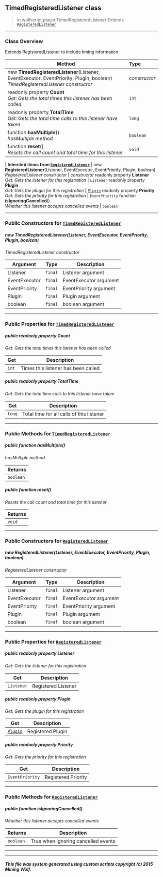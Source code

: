 ## TimedRegisteredListener __class__

>io.wolfscript.plugin.TimedRegisteredListener
>Extends [`RegisteredListener`](RegisteredListener.md)

---

### Class Overview

Extends RegisteredListener to include timing information

Method | Type   
--- | :--- 
new __TimedRegisteredListener__(Listener, EventExecutor, EventPriority, Plugin, boolean) <br> _TimedRegisteredListener constructor_ | _constructor_
 readonly property __Count__ <br> _Get: Gets the total times this listener has been called_ | `int`
 readonly property __TotalTime__ <br> _Get: Gets the total time calls to this listener have taken_ | `long`
 function __hasMultiple__() <br> _hasMultiple method_ | `boolean`
 function __reset__() <br> _Resets the call count and total time for this listener_ | `void`
 |
__Inherited items from [`RegisteredListener`](RegisteredListener.md)__ |
new __RegisteredListener__(Listener, EventExecutor, EventPriority, Plugin, boolean) <br> _RegisteredListener constructor_ | _constructor_
 readonly property __Listener__ <br> _Get: Gets the listener for this registration_ | `Listener`
 readonly property __Plugin__ <br> _Get: Gets the plugin for this registration_ | [`Plugin`](Plugin.md)
 readonly property __Priority__ <br> _Get: Gets the priority for this registration_ | `EventPriority`
 function __isIgnoringCancelled__() <br> _Whether this listener accepts cancelled events_ | `boolean`





---

### Public Constructors for [`TimedRegisteredListener`](TimedRegisteredListener.md)

##### <a id='timedregisteredlistener'></a>new __TimedRegisteredListener__(Listener, EventExecutor, EventPriority, Plugin, boolean) 

_TimedRegisteredListener constructor_

Argument | Type | Description  
--- | --- | --- 
Listener | `final` | Listener argument
EventExecutor | `final` | EventExecutor argument
EventPriority | `final` | EventPriority argument
Plugin | `final` | Plugin argument
boolean | `final` | boolean argument

---

### Public Properties for [`TimedRegisteredListener`](TimedRegisteredListener.md)

##### <a id='count'></a>public  readonly property __Count__

_Get: Gets the total times this listener has been called_

Get | Description
--- | --- 
`int` | Times this listener has been called



##### <a id='totaltime'></a>public  readonly property __TotalTime__

_Get: Gets the total time calls to this listener have taken_

Get | Description
--- | --- 
`long` | Total time for all calls of this listener



---

### Public Methods for [`TimedRegisteredListener`](TimedRegisteredListener.md)

##### <a id='hasmultiple'></a>public  function __hasMultiple__()

_hasMultiple method_

Returns | 
--- | 
`boolean` |


##### <a id='reset'></a>public  function __reset__()

_Resets the call count and total time for this listener_

Returns | 
--- | 
`void` |


---
### Public Constructors for [`RegisteredListener`](RegisteredListener.md)

##### <a id='registeredlistener'></a>new __RegisteredListener__(Listener, EventExecutor, EventPriority, Plugin, boolean) 

_RegisteredListener constructor_

Argument | Type | Description  
--- | --- | --- 
Listener | `final` | Listener argument
EventExecutor | `final` | EventExecutor argument
EventPriority | `final` | EventPriority argument
Plugin | `final` | Plugin argument
boolean | `final` | boolean argument

---

### Public Properties for [`RegisteredListener`](RegisteredListener.md)

##### <a id='listener'></a>public  readonly property __Listener__

_Get: Gets the listener for this registration_

Get | Description
--- | --- 
`Listener` | Registered Listener



##### <a id='plugin'></a>public  readonly property __Plugin__

_Get: Gets the plugin for this registration_

Get | Description
--- | --- 
[`Plugin`](Plugin.md) | Registered Plugin



##### <a id='priority'></a>public  readonly property __Priority__

_Get: Gets the priority for this registration_

Get | Description
--- | --- 
`EventPriority` | Registered Priority



---

### Public Methods for [`RegisteredListener`](RegisteredListener.md)

##### <a id='isignoringcancelled'></a>public  function __isIgnoringCancelled__()

_Whether this listener accepts cancelled events_

Returns | Description
--- | --- 
`boolean` | True when ignoring cancelled events


---


---


##### This file was system generated using custom scripts copyright (c) 2015 Mining Wolf.
	

